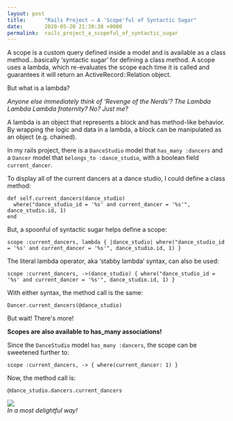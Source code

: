 ```yaml
---
layout: post
title:      "Rails Project – A 'Scope'ful of Syntactic Sugar"
date:       2020-05-20 21:39:38 +0000
permalink:  rails_project_a_scopeful_of_syntactic_sugar
---
```


A scope is a custom query defined inside a model and is available as a class method…basically ‘syntactic sugar’ for defining a class method. A scope uses a lambda, which re-evaluates the scope each time it is called and guarantees it will return an ActiveRecord::Relation object. 

But what is a lambda?  

*Anyone else immediately think of ‘Revenge of the Nerds’? The Lambda Lambda Lambda fraternity? No? Just me?*

A lambda is an object that represents a block and has method-like behavior. By wrapping the logic and data in a lambda, a block can be manipulated as an object (e.g. chained). 

In my rails project, there is a `DanceStudio` model that `has_many :dancers` and a `Dancer` model that `belongs_to :dance_studio`, with a boolean field `current_dancer`.  

To display all of the current dancers at a dance studio, I could define a class method:

```
def self.current_dancers(dance_studio)
  where("dance_studio_id = '%s' and current_dancer = '%s'", dance_studio.id, 1)
end
```

But, a spoonful of syntactic sugar helps define a scope:
```
scope :current_dancers, lambda { |dance_studio| where("dance_studio_id = '%s' and current_dancer = '%s'", dance_studio.id, 1) }
```

The literal lambda operator, aka ‘stabby lambda’ syntax, can also be used:
```
scope :current_dancers, ->(dance_studio) { where("dance_studio_id = '%s' and current_dancer = '%s'", dance_studio.id, 1) }
```
With either syntax, the method call is the same:
```
Dancer.current_dancers(@dance_studio)
```
But wait! There's more!  

**Scopes are also available to has_many associations!**

Since the `DanceStudio` model `has_many :dancers`, the scope can be sweetened further to:
```
scope :current_dancers, -> { where(current_dancer: 1) }
```
Now, the method call is:
```
@dance_studio.dancers.current_dancers
```
![](https://media.giphy.com/media/BW5OaeGBHVBf2/giphy.gif)  
*In a most delightful way!*


